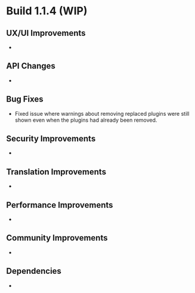 # Build 1.1.4 (WIP)

## UX/UI Improvements
-

## API Changes
-

## Bug Fixes
- Fixed issue where warnings about removing replaced plugins were still shown even when the plugins had already been removed.

## Security Improvements
-

## Translation Improvements
-

## Performance Improvements
-

## Community Improvements
-

## Dependencies
-